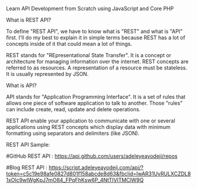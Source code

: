 Learn API Development from Scratch using JavaScript and Core PHP

What is REST API?

To define "REST API", we have to know what is "REST" and what is "API" first. I'll do my best to explain it in simple terms because REST has a lot of concepts inside of it that could mean a lot of things.

REST stands for "REpresentational State Transfer". It is a concept or architecture for managing information over the internet. REST concepts are referred to as resources. A representation of a resource must be stateless. It is usually represented by JSON. 

What is API?

API stands for "Application Programming Interface". It is a set of rules that allows one piece of software application to talk to another. Those "rules" can include create, read, update and delete operations.

REST API enable your application to communicate with one or several applications using REST concepts which display data with minimum formatting using separators and delimiters (like JSON).

REST API Sample:

#GitHub REST API : https://api.github.com/users/adeleyeayodeji/repos

#Blog REST API : https://script.adeleyeayodeji.com/api/?token=c5c19e98afe0827d801f158abcde8d63&fbclid=IwAR31UyRULXCZDL81xOIc9wlWgKpJ7mO84_FPqFhKsw6P_4NtTIVlTMClW9Q

#

